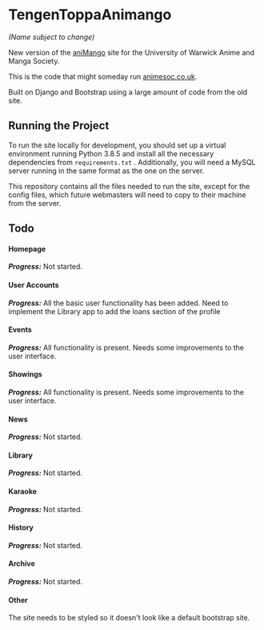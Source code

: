 # TengenToppaAnimango
_(Name subject to change)_

New version of the [aniMango](https://github.com/WarwickAnimeSoc/aniMango) site for the University of Warwick Anime and Manga Society.

This is the code that might someday run [animesoc.co.uk](https://animesoc.co.uk).

Built on Django and Bootstrap using a large amount of code from the old site.

## Running the Project

To run the site locally for development, you should set up a virtual environment running Python 3.8.5 and install all
the necessary dependencies from `requirements.txt` . Additionally, you will need a MySQL server running in the same 
format as the one on the server.

This repository contains all the files needed to run the site, except for the config files, which future webmasters will
need to copy to their machine from the server.

## Todo

#### Homepage
__*Progress:*__  Not started.

#### User Accounts
__*Progress:*__ All the basic user functionality has been added. Need to implement the Library app to add the loans section of the profile

#### Events
__*Progress:*__  All functionality is present. Needs some improvements to the user interface.

#### Showings
__*Progress:*__  All functionality is present. Needs some improvements to the user interface.

#### News
__*Progress:*__  Not started.

#### Library
__*Progress:*__  Not started.

#### Karaoke
__*Progress:*__  Not started.

#### History
__*Progress:*__  Not started.

#### Archive
__*Progress:*__  Not started.

#### Other
The site needs to be styled so it doesn't look like a default bootstrap site.